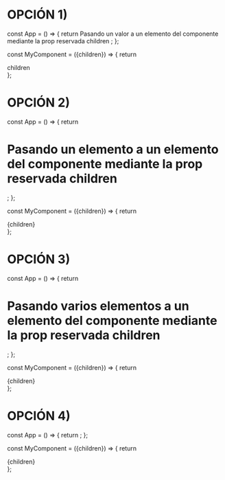 # OPCIÓN 1)

const App = () => {
  return  <MyComponent> 
            Pasando un valor a un elemento del componente mediante la prop reservada children 
          </MyComponent>;
};

const MyComponent = ({children}) => {
  return <div className={twitter-style}>children</div>
};

# OPCIÓN 2)

const App = () => {
  return  <MyComponent> 
            <h1>Pasando un elemento a un elemento del componente mediante la prop reservada children </h1>
          </MyComponent>;
};

const MyComponent = ({children}) => {
  return <div className={twitter-style}>{children}</div>
};

# OPCIÓN 3)

const App = () => {
  return  <MyComponent> 
            <h1>Pasando varios elementos a un elemento del componente mediante la prop reservada children </h1>
          </MyComponent>;
};

const MyComponent = ({children}) => {
  return <div className={twitter-style}>{children}</div>
};

# OPCIÓN 4)

const App = () => {
  return  <MyComponent> 
            <MyComponent2 /> 
          </MyComponent>;
};

const MyComponent = ({children}) => {
  return <div className={twitter-style}>{children}</div>
};
